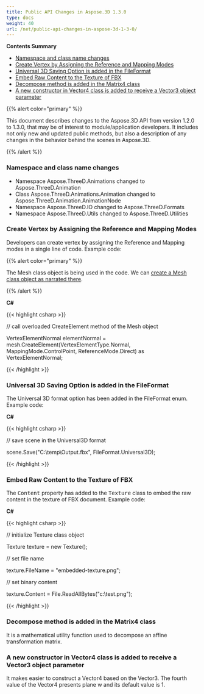 ```yaml
---
title: Public API Changes in Aspose.3D 1.3.0
type: docs
weight: 40
url: /net/public-api-changes-in-aspose-3d-1-3-0/
---
```


**Contents Summary**

- [Namespace and class name changes](#PublicAPIChangesinAspose.3D1.3.0-Namespaceandclassnamechanges)
- [Create Vertex by Assigning the Reference and Mapping Modes](#PublicAPIChangesinAspose.3D1.3.0-CreateVertexbyAssigningtheReferenceandMappingModes)
- [Universal 3D Saving Option is added in the FileFormat](#PublicAPIChangesinAspose.3D1.3.0-Universal3DSavingOptionisaddedintheFileFormat)
- [Embed Raw Content to the Texture of FBX](#PublicAPIChangesinAspose.3D1.3.0-EmbedRawContenttotheTextureofFBX)
- [Decompose method is added in the Matrix4 class](#PublicAPIChangesinAspose.3D1.3.0-DecomposemethodisaddedintheMatrix4class)
- [A new constructor in Vector4 class is added to receive a Vector3 object parameter](#PublicAPIChangesinAspose.3D1.3.0-AnewconstructorinVector4classisaddedtoreceiveaVector3objectparameter)

{{% alert color="primary" %}} 

This document describes changes to the Aspose.3D API from version 1.2.0 to 1.3.0, that may be of interest to module/application developers. It includes not only new and updated public methods, but also a description of any changes in the behavior behind the scenes in Aspose.3D.

{{% /alert %}} 
### **Namespace and class name changes**
- Namespace Aspose.ThreeD.Animations changed to Aspose.ThreeD.Animation
- Class Aspose.ThreeD.Animations.Animation changed to Aspose.ThreeD.Animation.AnimationNode
- Namespace Aspose.ThreeD.IO changed to Aspose.ThreeD.Formats
- Namespace Aspose.ThreeD.Utils changed to Aspose.ThreeD.Utilities
### **Create Vertex by Assigning the Reference and Mapping Modes**
Developers can create vertex by assigning the Reference and Mapping modes in a single line of code. Example code:

{{% alert color="primary" %}} 

The Mesh class object is being used in the code. We can [create a Mesh class object as narrated there](/pages/createpage.action?spaceKey=3dnet&title=Create+a+3D+Cube+Mesh&linkCreation=true&fromPageId=19923253).

{{% /alert %}} 

**C#**

{{< highlight csharp >}}

 // call overloaded CreateElement method of the Mesh object

VertexElementNormal elementNormal = mesh.CreateElement(VertexElementType.Normal, MappingMode.ControlPoint, ReferenceMode.Direct) as VertexElementNormal;

{{< /highlight >}}

### **Universal 3D Saving Option is added in the FileFormat**
The Universal 3D format option has been added in the FileFormat enum. Example code:

**C#**

{{< highlight csharp >}}

 // save scene in the Universal3D format

scene.Save("C:\\temp\\Output.fbx", FileFormat.Universal3D);

{{< /highlight >}}

### **Embed Raw Content to the Texture of FBX**
The <tt>Content</tt> property has added to the <tt>Texture</tt> class to embed the raw content in the texture of FBX document. Example code:

**C#**

{{< highlight csharp >}}

 // initialize Texture class object

Texture texture = new Texture();

// set file name

texture.FileName = "embedded-texture.png";

// set binary content

texture.Content = File.ReadAllBytes("c:\\test.png");

{{< /highlight >}}

### **Decompose method is added in the Matrix4 class**
It is a mathematical utility function used to decompose an affine transformation matrix.
### **A new constructor in Vector4 class is added to receive a Vector3 object parameter**
It makes easier to construct a Vector4 based on the Vector3. The fourth value of the Vector4 presents plane w and its default value is 1.
